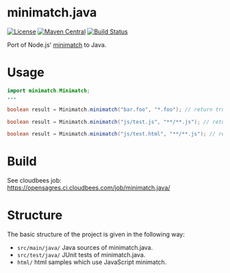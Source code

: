 # minimatch.java

[![License](https://img.shields.io/github/license/angelozerr/minimatch.java.svg)](https://github.com/angelozerr/minimatch.java/blob/master/LICENSE)
[![Maven Central](https://img.shields.io/maven-central/v/fr.opensagres.js/minimatch.java.svg)](http://search.maven.org/#search%7Cga%7C1%7Ca%3A%22minimatch.java%22)
[![Build Status](https://secure.travis-ci.org/angelozerr/minimatch.java.png)](http://travis-ci.org/angelozerr/minimatch.java)

Port of Node.js' [minimatch](https://github.com/isaacs/minimatch) to Java.

# Usage

```java
import minimatch.Minimatch;
...

boolean result = Minimatch.minimatch("bar.foo", "*.foo"); // return true

boolean result = Minimatch.minimatch("js/test.js", "**/**.js"); // return true

boolean result = Minimatch.minimatch("js/test.html", "**/**.js"); // return false
```
# Build

See cloudbees job: https://opensagres.ci.cloudbees.com/job/minimatch.java/

# Structure

The basic structure of the project is given in the following way:

* `src/main/java/` Java sources of minimatch.java. 
* `src/test/java/` JUnit tests of minimatch.java.
* `html/` html samples which use JavaScript minimatch. 
